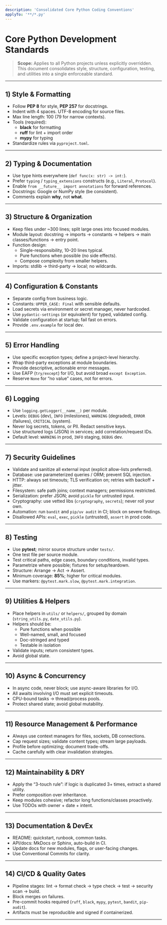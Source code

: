 ```yaml
---
description: 'Consolidated Core Python Coding Conventions'
applyTo: '**/*.py'
---
```


# Core Python Development Standards

> **Scope:** Applies to all Python projects unless explicitly overridden. This document consolidates style, structure, configuration, testing, and utilities into a single enforceable standard.

---

## 1) Style & Formatting
- Follow **PEP 8** for style, **PEP 257** for docstrings.
- Indent with 4 spaces. UTF-8 encoding for source files.
- Max line length: 100 (79 for narrow contexts).
- Tools (required):
  - **black** for formatting
  - **ruff** for lint + import order
  - **mypy** for typing
- Standardize rules via `pyproject.toml`.

---

## 2) Typing & Documentation
- Use type hints everywhere (`def func(x: str) -> int:`).
- Prefer `typing` / `typing_extensions` constructs (e.g., `Literal`, `Protocol`).
- Enable `from __future__ import annotations` for forward references.
- Docstrings: Google or NumPy style (be consistent).
- Comments explain **why**, not **what**.

---

## 3) Structure & Organization
- Keep files under ~300 lines; split large ones into focused modules.
- Module layout: docstring → imports → constants → helpers → main classes/functions → entry point.
- Function design:
  - Single-responsibility, 10–20 lines typical.
  - Pure functions when possible (no side effects).
  - Compose complexity from smaller helpers.
- Imports: stdlib → third-party → local; no wildcards.

---

## 4) Configuration & Constants
- Separate config from business logic.
- Constants: `UPPER_CASE: Final` with sensible defaults.
- Load secrets via environment or secret manager, never hardcoded.
- Use `pydantic-settings` (or equivalent) for typed, validated config.
- Validate configuration at startup; fail fast on errors.
- Provide `.env.example` for local dev.

---

## 5) Error Handling
- Use specific exception types; define a project-level hierarchy.
- Wrap third-party exceptions at module boundaries.
- Provide descriptive, actionable error messages.
- Use EAFP (`try/except`) for I/O, but avoid broad `except Exception`.
- Reserve `None` for “no value” cases, not for errors.

---

## 6) Logging
- Use `logging.getLogger(__name__)` per module.
- Levels: `DEBUG` (dev), `INFO` (milestones), `WARNING` (degraded), `ERROR` (failures), `CRITICAL` (system).
- Never log secrets, tokens, or PII. Redact sensitive keys.
- Use structured logs (JSON) in services; add correlation/request IDs.
- Default level: `WARNING` in prod, `INFO` staging, `DEBUG` dev.

---

## 7) Security Guidelines
- Validate and sanitize all external input (explicit allow-lists preferred).
- Database: use parameterized queries / ORM; prevent SQL injection.
- HTTP: always set timeouts; TLS verification on; retries with backoff + jitter.
- Filesystem: safe path joins; context managers; permissions restricted.
- Serialization: prefer JSON; avoid `pickle` for untrusted input.
- Cryptography: use vetted libs (`cryptography`, `secrets`); never roll your own.
- Automation: run `bandit` and `pip/uv audit` in CI; block on severe findings.
- Disallowed APIs: `eval`, `exec`, `pickle` (untrusted), `assert` in prod code.

---

## 8) Testing
- Use **pytest**; mirror source structure under `tests/`.
- One test file per source module.
- Test critical paths, edge cases, boundary conditions, invalid types.
- Parametrize where possible; fixtures for setup/teardown.
- Structure: Arrange → Act → Assert.
- Minimum coverage: **85%**; higher for critical modules.
- Use markers: `@pytest.mark.slow`, `@pytest.mark.integration`.

---

## 9) Utilities & Helpers
- Place helpers in `utils/` or `helpers/`, grouped by domain (`string_utils.py`, `date_utils.py`).
- Helpers should be:
  - Pure functions when possible
  - Well-named, small, and focused
  - Doc-stringed and typed
  - Testable in isolation
- Validate inputs; return consistent types.
- Avoid global state.

---

## 10) Async & Concurrency
- In async code, never block; use async-aware libraries for I/O.
- All awaits involving I/O must set explicit timeouts.
- CPU-bound tasks → thread/process pools.
- Protect shared state; avoid global mutability.

---

## 11) Resource Management & Performance
- Always use context managers for files, sockets, DB connections.
- Cap request sizes; validate content types; stream large payloads.
- Profile before optimizing; document trade-offs.
- Cache carefully with clear invalidation strategies.

---

## 12) Maintainability & DRY
- Apply the “3-touch rule”: if logic is duplicated 3+ times, extract a shared utility.
- Prefer composition over inheritance.
- Keep modules cohesive; refactor long functions/classes proactively.
- Use TODOs with owner + date + intent.

---

## 13) Documentation & DevEx
- README: quickstart, runbook, common tasks.
- API/docs: MkDocs or Sphinx, auto-build in CI.
- Update docs for new modules, flags, or user-facing changes.
- Use Conventional Commits for clarity.

---

## 14) CI/CD & Quality Gates
- Pipeline stages: lint → format check → type check → test → security scan → build.
- Block merges on failures.
- Pre-commit hooks required (`ruff`, `black`, `mypy`, `pytest`, `bandit`, `pip-audit`).
- Artifacts must be reproducible and signed if containerized.

---